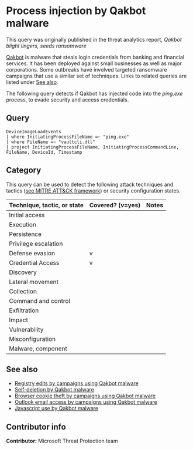 # Process injection by Qakbot malware

This query was originally published in the threat analytics report, *Qakbot blight lingers, seeds ransomware*

[Qakbot](https://www.microsoft.com/security/blog/2017/11/06/mitigating-and-eliminating-info-stealing-qakbot-and-emotet-in-corporate-networks/) is malware that steals login credentials from banking and financial services. It has been deployed against small businesses as well as major corporations. Some outbreaks have involved targeted ransomware campaigns that use a similar set of techniques. Links to related queries are listed under [See also](#See-also).

The following query detects if Qakbot has injected code into the *ping.exe* process, to evade security and access credentials.

## Query

```Kusto
DeviceImageLoadEvents
| where InitiatingProcessFileName =~ "ping.exe"
| where FileName =~ "vaultcli.dll"
| project InitiatingProcessFileName, InitiatingProcessCommandLine, FileName, DeviceId, Timestamp
```

## Category

This query can be used to detect the following attack techniques and tactics ([see MITRE ATT&CK framework](https://attack.mitre.org/)) or security configuration states.

| Technique, tactic, or state | Covered? (v=yes) | Notes |
|-|-|-|
| Initial access |  |  |
| Execution |  |  |
| Persistence |  |  |
| Privilege escalation |  |  |
| Defense evasion | v |  |
| Credential Access | v |  |
| Discovery |  |  |
| Lateral movement |  |  |
| Collection |  |  |
| Command and control |  |  |
| Exfiltration |  |  |
| Impact |  |  |
| Vulnerability |  |  |
| Misconfiguration |  |  |
| Malware, component |  |  |

## See also

* [Registry edits by campaigns using Qakbot malware](..\Persistence\qakbot-campaign-self-deletion.md)
* [Self-deletion by Qakbot malware](..\Defense&#32;evasion\qakbot-campaign-registry-edit.md)
* [Browser cookie theft by campaigns using Qakbot malware](..\Discovery\qakbot-campaign-esentutl.md)
* [Outlook email access by campaigns using Qakbot malware](..\Discovery\qakbot-campaign-outlook.md)
* [Javascript use by Qakbot malware](..\Execution\qakbot-campaign-suspicious-javascript.md)

## Contributor info

**Contributor:** Microsoft Threat Protection team
